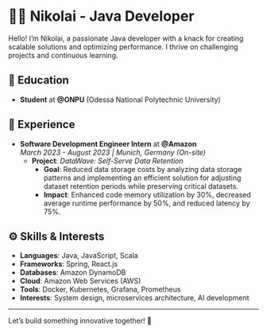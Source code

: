 # 👨‍💻 Nikolai - Java Developer

Hello! I’m Nikolai, a passionate Java developer with a knack for creating scalable solutions and optimizing performance. I thrive on challenging projects and continuous learning.

## 🏫 Education
- **Student** at **@ONPU** (Odessa National Polytechnic University)

## 💼 Experience
- **Software Development Engineer Intern** at **@Amazon**  
  *March 2023 - August 2023 | Munich, Germany (On-site)*  
  - **Project**: *DataWave: Self-Serve Data Retention*  
    - **Goal**: Reduced data storage costs by analyzing data storage patterns and implementing an efficient solution for adjusting dataset retention periods while preserving critical datasets.  
    - **Impact**: Enhanced code memory utilization by 30%, decreased average runtime performance by 50%, and reduced latency by 75%.

## ⚙️ Skills & Interests
- **Languages**: Java, JavaScript, Scala
- **Frameworks**: Spring, React.js
- **Databases**: Amazon DynamoDB
- **Cloud**: Amazon Web Services (AWS)
- **Tools**: Docker, Kubernetes, Grafana, Prometheus
- **Interests**: System design, microservices architecture, AI development

---

Let’s build something innovative together! 🚀
